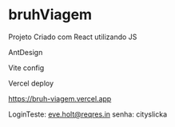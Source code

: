 # bruhViagem



Projeto Criado com React utilizando JS

AntDesign

Vite config

Vercel deploy

https://bruh-viagem.vercel.app

LoginTeste: eve.holt@reqres.in
senha: cityslicka
